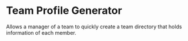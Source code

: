 # Team Profile Generator
Allows a manager of a team to quickly create a team directory that holds information of each member.
